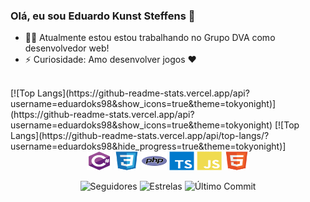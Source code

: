 ### Olá, eu sou Eduardo Kunst Steffens 👋

- 👨‍💻 Atualmente estou estou trabalhando no Grupo DVA como desenvolvedor web! 
- ⚡ Curiosidade: Amo desenvolver jogos ❤

<br>
[![Top Langs](https://github-readme-stats.vercel.app/api?username=eduardoks98&show_icons=true&theme=tokyonight)](https://github-readme-stats.vercel.app/api?username=eduardoks98&show_icons=true&theme=tokyonight)
[![Top Langs](https://github-readme-stats.vercel.app/api/top-langs/?username=eduardoks98&hide_progress=true&theme=tokyonight)]

<div align="center">
  <img align="center" alt="eduardoks98-C#" height="30" width="40" src="https://raw.githubusercontent.com/devicons/devicon/master/icons/csharp/csharp-original.svg" > 
  <img align="center" alt="eduardoks98-CSS" height="30" width="40" src="https://raw.githubusercontent.com/devicons/devicon/master/icons/css3/css3-original.svg">
  <img align="center" alt="eduardoks98-CSS" height="30" width="40" src="https://raw.githubusercontent.com/devicons/devicon/master/icons/php/php-original.svg" />
  <img align="center" alt="eduardoks98-CSS" height="30" width="40" src="https://raw.githubusercontent.com/devicons/devicon/master/icons/typescript/typescript-original.svg" />
  <img align="center" alt="eduardoks98-Js" height="30" width="40" src="https://raw.githubusercontent.com/devicons/devicon/master/icons/javascript/javascript-plain.svg">
  <img align="center" alt="eduardoks98-HTML" height="30" width="40" src="https://raw.githubusercontent.com/devicons/devicon/master/icons/html5/html5-original.svg">
</div>
<br>
<div align="center">
  <img src="https://img.shields.io/github/followers/eduardoks98?label=Seguidores&style=social" alt="Seguidores">
  <img src="https://img.shields.io/github/stars/eduardoks98?label=Estrelas&style=social" alt="Estrelas">
  <img src="https://img.shields.io/github/last-commit/eduardoks98/eduardoks98?label=%C3%9Altimo%20Commit" alt="Último Commit">
</div>

